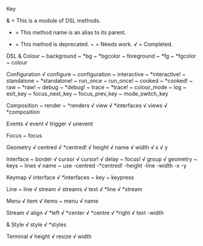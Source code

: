 Key

& = This is a module of DSL methods.
* = This method name is an alias to its parent.
- = This method is deprecated.
~ = Needs work.
√ = Completed.

DSL
  & Colour
    ~ background
      ~ *bg
      ~ *bgcolor
    ~ foreground
      ~ *fg
      ~ *fgcolor
    ~ colour

  Configuration
    √ configure
    ~ configuration
    ~ interactive
      ~ *interactive!
    ~ standalone
      ~ *standalone!
    ~ run_once
      ~ run_once!
    ~ cooked
      ~ *cooked!
    ~ raw
      ~ *raw!
    ~ debug
      ~ *debug!
    ~ trace
      ~ *trace!
    ~ colour_mode
    ~ log
    ~ exit_key
    ~ focus_next_key
    ~ focus_prev_key
    ~ mode_switch_key

  Composition
    ~ render
      ~ *renders
    √ view
      √ *interfaces
    √ views
      √ *composition

  Events
    √ event
    √ trigger
    √ unevent

  Focus
    ~ focus

  Geometry
    √ centred
      √ *centred!
    √ height
    √ name
    √ width
    √ x
    √ y

  Interface
    ~ border
    √ cursor
    √ cursor!
    √ delay
    ~ focus!
    √ group
    √ geometry
    ~ keys
    ~ lines
    √ name
    ~ use
    -centred
      -*centred!
    -height
    -line
    -width
    -x
    -y

  Keymap
    √ interface
      √ *interfaces
    ~ key
    ~ keypress

  Line
    ~ line
    √ stream
    √ streams
    √ text
      √ *line
      √ *stream

  Menu
    √ item
    √ items
    ~ menu
    √ name

  Stream
    √ align
      √ *left
      √ *center
      √ *centre
      √ *right
    √ text
    -width

  & Style
    √ style
      √ *styles

  Terminal
    √ height
    √ resize
    √ width
